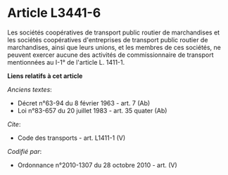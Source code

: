 # Article L3441-6

Les sociétés coopératives de transport public routier de marchandises et les sociétés coopératives d'entreprises de transport
public routier de marchandises, ainsi que leurs unions, et les membres de ces sociétés, ne peuvent exercer aucune des
activités de commissionnaire de transport mentionnées au I-1° de l'article L. 1411-1.

**Liens relatifs à cet article**

_Anciens textes_:

  - Décret n°63-94 du 8 février 1963 - art. 7 (Ab)
  - Loi n°83-657 du 20 juillet 1983 - art. 35 quater (Ab)

_Cite_:

  - Code des transports - art. L1411-1 (V)

_Codifié par_:

  - Ordonnance n°2010-1307 du 28 octobre 2010 - art. (V)
